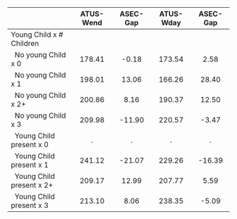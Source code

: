 
|                      |    ATUS-Wend |     ASEC-Gap |    ATUS-Wday |     ASEC-Gap |
| -------------------- | :----------: | :----------: | :----------: | :----------: |
| Young Child x # Children |              |              |              |              |
| &nbsp;&nbsp;No young Child x 0 |       178.41 |        -0.18 |       173.54 |         2.58 |
| &nbsp;&nbsp;No young Child x 1 |       198.01 |        13.06 |       166.26 |        28.40 |
| &nbsp;&nbsp;No young Child x 2+ |       200.86 |         8.16 |       190.37 |        12.50 |
| &nbsp;&nbsp;No young Child x 3 |       209.98 |       -11.90 |       220.57 |        -3.47 |
| &nbsp;&nbsp;Young Child present x 0 |            . |            . |            . |            . |
| &nbsp;&nbsp;Young Child present x 1 |       241.12 |       -21.07 |       229.26 |       -16.39 |
| &nbsp;&nbsp;Young Child present x 2+ |       209.17 |        12.99 |       207.77 |         5.59 |
| &nbsp;&nbsp;Young Child present x 3 |       213.10 |         8.06 |       238.35 |        -5.09 |

